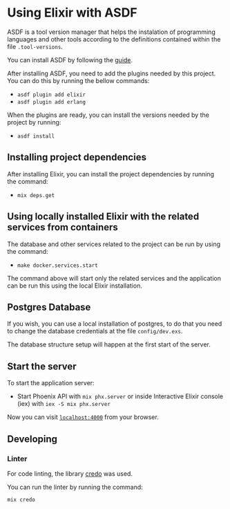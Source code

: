 # Using Elixir with ASDF

ASDF is a tool version manager that helps the instalation of programming languages and other tools according to the definitions contained within the file `.tool-versions`.

You can install ASDF by following the [guide](https://asdf-vm.com/guide/getting-started.html).

After installing ASDF, you need to add the plugins needed by this project. You can do this by running the bellow commands:

  * `asdf plugin add elixir`
  * `asdf plugin add erlang`

When the plugins are ready, you can install the versions needed by the project by running:

  * `asdf install`

## Installing project dependencies

After installing Elixir, you can install the project dependencies by running the command:

  * `mix deps.get`

## Using locally installed Elixir with the related services from containers

The database and other services related to the project can be run by using the command:

  * `make docker.services.start`

The command above will start only the related services and the application can be run this using the local Elixir installation.

## Postgres Database

If you wish, you can use a local installation of postgres, to do that you need to change the database credentials at the file `config/dev.exs`.

The database structure setup will happen at the first start of the server.

## Start the server

To start the application server:

  * Start Phoenix API with `mix phx.server` or inside Interactive Elixir console (iex) with `iex -S mix phx.server`

Now you can visit [`localhost:4000`](http://localhost:4000) from your browser.

## Developing

### Linter

For code linting, the library [credo](https://github.com/rrrene/credo) was used.

You can run the linter by running the command:

```
mix credo 
```
